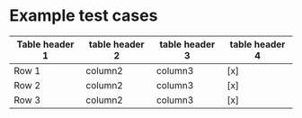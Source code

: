# Example test cases

| Table header 1 | table header 2 | table header 3 | table header 4 |
|----------------|----------------|----------------|----------------|
| Row 1 | column2 | column3 | [x] |
| Row 2 | column2 | column3 | [x] |
| Row 3 | column2 | column3 | [x] |